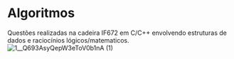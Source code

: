 # Algoritmos
          
Questões realizadas na cadeira IF672 em C/C++ envolvendo estruturas de dados e raciocínios lógicos/matematicos. 
![1__Q693AsyQepW3eToV0b1nA (1)](https://github.com/agaf2/Algoritmos/assets/119670807/bb7156ca-091f-4192-bd0a-36ae5fabe49a)
